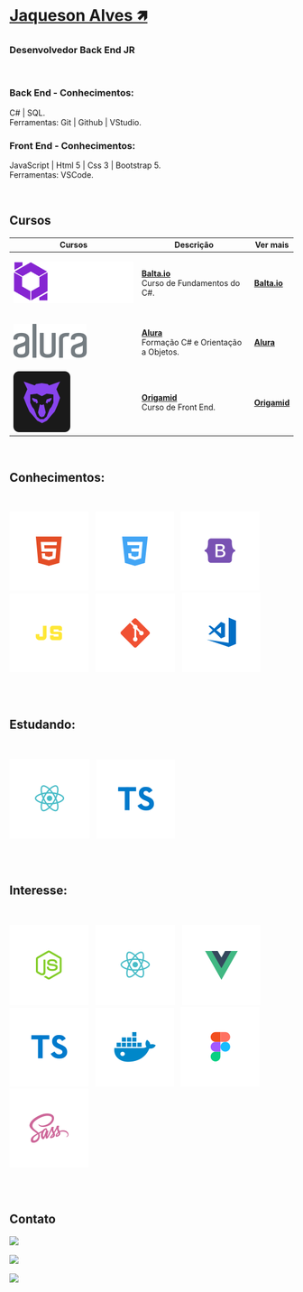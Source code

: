# <b>[Jaqueson Alves 🡽](linkedin.com/in/ajcordeiro)</b>
### <b>Desenvolvedor Back End JR</b></b>
<br>

### Back End - Conhecimentos:<br>
C# | SQL.<br> 
Ferramentas:
Git | Github | VStudio.<br>

### Front End - Conhecimentos:<br>
JavaScript | Html 5 | Css 3 | Bootstrap 5.<br>
Ferramentas:
VSCode.<br>

<br>

## <b>Cursos</b>
<table>
  <thead>
    <tr>
      <th>Cursos</th>
      <th>Descrição</th>
      <th>Ver mais</th>
    </tr>
  </thead>

  <tbody>
    <tr>
      <td>

![Balta.io](./img/balta-logo.svg)
      </td>
      <td>
        <b>[Balta.io](https://balta.io/cursos/fundamentos-csharp)</b><br>
        Curso de Fundamentos do C#.
      </td>
      <td>
        <b>[Balta.io](https://balta.io/cursos/fundamentos-csharp)</b><br>
      </td>
    </tr>
    <tr>
      <td>

![Alura](./img/logo-alura.svg)
      </td>
      <td>
        <b>[Alura](https://www.alura.com.br)</b><br>
        Formação C# e Orientação a Objetos.
      </td>
      <td>
        <b>[Alura](https://www.alura.com.br)</b><br>
      </td>
    </tr>
    <tr>
      <td>
![Origamid](./img/origamid.svg)
      </td>
      <td>
        <b>[Origamid](https://www.origamid.com)</b><br>
        Curso de Front End.
      </td>
      <td>
        <b>[Origamid](https://www.origamid.com)</b><br>
      </td>
    </tr>
  </tbody>
</table>
<br>

## <b>Conhecimentos</b>:
<div style="display: inline_block; text-decoration: none; margin-bottom: 30px"><br>

  ![HTML](./img/html.svg) &nbsp;
  ![CSS](./img/css.svg) &nbsp;
  ![Bootstrap](./img/bootstrap.svg) &nbsp;
  ![JS](./img/js.svg) &nbsp;
  ![Git](./img/git.svg) &nbsp;
  ![VSCode](./img/vscode.svg) &nbsp;  
</div>
<br>

## <b>Estudando:</b>
<div style="display: inline_block; text-decoration: none; margin-bottom: 30px"><br>

  ![ReactJS](./img/reactjs.svg) &nbsp;
  ![TS](./img/ts.svg) &nbsp;

</div>
<br>

## <b>Interesse: </b>
<div style="display: inline_block; text-decoration: none; margin-bottom: 30px"><br>

  ![NodeJS](./img/nodejs.svg) &nbsp;
  ![ReactJS](./img/reactjs.svg) &nbsp;
  ![VueJS](./img/vuejs.svg) &nbsp;
  ![TS](./img/ts.svg) &nbsp;
  ![Docker](./img/docker.svg) &nbsp;
  ![Figma](./img/figma.svg) &nbsp;
  ![Sass](./img/sass.svg) &nbsp;

</div>
<br>

## <b>Contato</b>
<div>

  <a href="https://web.whatsapp.com/send?phone=+5511954358681&text=Olá%20como%20%20posso%20ajudar?%20" target="_blank"><img src="https://img.shields.io/badge/WHATSAPP-(11)95435--8681-%33920f/?style=for-the-badge&logo=whatsapp&logoColor=success"></a> &nbsp;

  <a href="mailto: jaquesonalves@hotmail.com"><img src="https://img.shields.io/badge/Email-jaquesonalves@hotmail.com-lightgrey?style=for-the-badge&logo=Gmail&logoColor=white"></a> &nbsp;
  
  <a href="https://www.linkedin.com/in/ajcordeiro/" target="_blank"><img src="https://img.shields.io/badge/Linkedin-ajcordeiro-blue?style=for-the-badge&logo=Linkedin&logoColor=white"></a> &nbsp;
  
</div>
<br>
